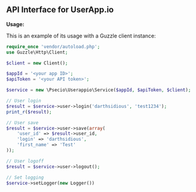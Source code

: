 ## API Interface for UserApp.io

**Usage:**

This is an example of its usage with a Guzzle client instance:

```php
require_once 'vendor/autoload.php';
use Guzzle\Http\Client;

$client = new Client();

$appId = '<your app ID>';
$apiToken = '<your API token>';

$service = new \Psecio\Userappio\Service($appId, $apiToken, $client);

// User login
$result = $service->user->login('darthsidious', 'test1234');
print_r($result);

// User save
$result = $service->user->save(array(
	'user_id' => $result->user_id,
	'login' => 'darthsidious',
	'first_name' => 'Test'
));

// User logoff
$result = $service->user->logout();

// Set logging
$service->setLogger(new Logger())
```


